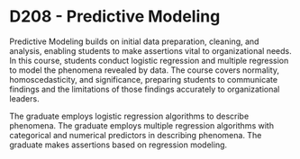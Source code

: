 # D208 - Predictive Modeling

Predictive Modeling builds on initial data preparation, cleaning, and analysis, enabling students to make assertions vital to organizational needs. In this course, students conduct logistic regression and multiple regression to model the phenomena revealed by data. The course covers normality, homoscedasticity, and significance, preparing students to communicate findings and the limitations of those findings accurately to organizational leaders.

The graduate employs logistic regression algorithms to describe phenomena.
The graduate employs multiple regression algorithms with categorical and numerical predictors in describing phenomena.
The graduate makes assertions based on regression modeling.

